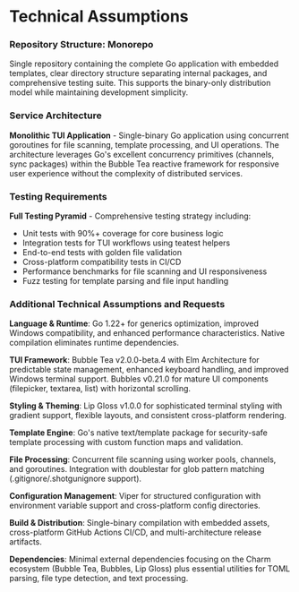 # Technical Assumptions

### Repository Structure: Monorepo
Single repository containing the complete Go application with embedded templates, clear directory structure separating internal packages, and comprehensive testing suite. This supports the binary-only distribution model while maintaining development simplicity.

### Service Architecture
**Monolithic TUI Application** - Single-binary Go application using concurrent goroutines for file scanning, template processing, and UI operations. The architecture leverages Go's excellent concurrency primitives (channels, sync packages) within the Bubble Tea reactive framework for responsive user experience without the complexity of distributed services.

### Testing Requirements  
**Full Testing Pyramid** - Comprehensive testing strategy including:
- Unit tests with 90%+ coverage for core business logic
- Integration tests for TUI workflows using teatest helpers
- End-to-end tests with golden file validation
- Cross-platform compatibility tests in CI/CD
- Performance benchmarks for file scanning and UI responsiveness
- Fuzz testing for template parsing and file input handling

### Additional Technical Assumptions and Requests

**Language & Runtime**: Go 1.22+ for generics optimization, improved Windows compatibility, and enhanced performance characteristics. Native compilation eliminates runtime dependencies.

**TUI Framework**: Bubble Tea v2.0.0-beta.4 with Elm Architecture for predictable state management, enhanced keyboard handling, and improved Windows terminal support. Bubbles v0.21.0 for mature UI components (filepicker, textarea, list) with horizontal scrolling.

**Styling & Theming**: Lip Gloss v1.0.0 for sophisticated terminal styling with gradient support, flexible layouts, and consistent cross-platform rendering.

**Template Engine**: Go's native text/template package for security-safe template processing with custom function maps and validation.

**File Processing**: Concurrent file scanning using worker pools, channels, and goroutines. Integration with doublestar for glob pattern matching (.gitignore/.shotgunignore support).

**Configuration Management**: Viper for structured configuration with environment variable support and cross-platform config directories.

**Build & Distribution**: Single-binary compilation with embedded assets, cross-platform GitHub Actions CI/CD, and multi-architecture release artifacts.

**Dependencies**: Minimal external dependencies focusing on the Charm ecosystem (Bubble Tea, Bubbles, Lip Gloss) plus essential utilities for TOML parsing, file type detection, and text processing.
